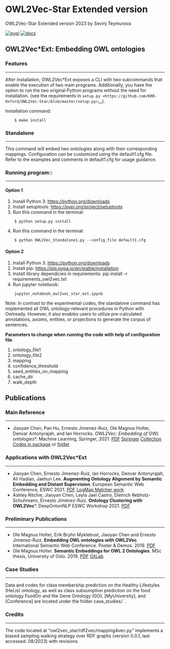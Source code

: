 # OWL2Vec-Star Extended version 


OWL2Vec-Star Extended version 2023 by Sevinj Teymurova


[![pypi](https://img.shields.io/pypi/v/owl2vec-star.svg)](https://pypi.python.org/pypi/owl2vec-star)
[![docs](https://readthedocs.org/projects/owl2vec-star/badge/?version=latest)](https://owl2vec-star.readthedocs.io/en/latest/?version=latest)


## **OWL2Vec*Ext: Embedding OWL ontologies**


### Features
--------

After installation, OWL2Vec*Ext exposes a CLI with two subcommands that enable the execution of two main programs. Additionally, you have the option to run the two original Python programs without the need for installation. (see the requirements in `setup.py <https://github.com/KRR-Oxford/OWL2Vec-Star/blob/master/setup.py>`__).

Installation command:
```
    $ make install
```
### Standalone
------------

This command will embed two ontologies along with their corresponding mappings. Configuration can be customized using the default1.cfg file. Refer to the examples and comments in default1.cfg for usage guidance.


### Running program::
------------

#### Option 1

1. Install Python 3: https://python.org/downloads
2. Install setuptools: https://pypi.org/project/setuptools
3. Run this command in the terminal: 
```
    $ python setup.py install
```

4. Run this command in the terminal:
```
    $ python OWL2Vec_Standalone1.py --config_file default1.cfg
```

#### Option 2

1. Install Python 3: https://python.org/downloads
2. Install pip: https://pip.pypa.io/en/stable/installation
3. Install library dependicies in requirements: pip install -r requirements_owl2vec.txt
4. Run jupyter notebook: 
``` 
    jupyter_notebook_owl2vec_star_ext.ipynb 
```

Note: In contrast to the experimental codes, the standalone command has implemented all OWL ontology-relevant procedures in Python with Owlready. However, it also enables users to utilize pre-calculated annotations, axioms, entities, or projections to generate the corpus of sentences. 

**Parameters to change when running the code with help of configuration file**
1. ontology_file1 
2. ontology_file2 
3. mapping
4. confidence_threshold
5. seed_entities_on_mapping
6. cache_dir
7. walk_depth



## Publications


### Main Reference
------------


- Jiaoyan Chen, Pan Hu, Ernesto Jimenez-Ruiz, Ole Magnus Holter, Denvar Antonyrajah, and Ian Horrocks. **OWL2Vec*: Embedding of OWL ontologies**. Machine Learning, Springer, 2021. [PDF](https://arxiv.org/abs/2009.14654) [Springer](https://rdcu.be/cmIMh) [Collection](https://link.springer.com/journal/10994/topicalCollection/AC_f13088dda1f43d317c5acbfdf9439a31) [Codes in package](https://github.com/KRR-Oxford/OWL2Vec-Star/releases/tag/OWL2Vec-Star-ML-2021-Journal) or [folder](https://github.com/KRR-Oxford/OWL2Vec-Star/tree/master/case_studies)



### Applications with OWL2Vec*Ext
------------

- Jiaoyan Chen, Ernesto Jimenez-Ruiz, Ian Horrocks, Denvar Antonyrajah, Ali Hadian, Jaehun Lee. **Augmenting Ontology Alignment by Semantic Embedding and Distant Supervision**. European Semantic Web Conference, ESWC 2021. [PDF](https://openaccess.city.ac.uk/id/eprint/25810/1/ESWC2021_ontology_alignment_LogMap_ML.pdf) [LogMap Matcher work](https://github.com/ernestojimenezruiz/logmap-matcher/)
- Ashley Ritchie, Jiaoyan Chen, Leyla Jael Castro, Dietrich Rebholz-Schuhmann, Ernesto Jiménez-Ruiz. **Ontology Clustering with OWL2Vec***. DeepOntonNLP ESWC Workshop 2021. [PDF](https://openaccess.city.ac.uk/id/eprint/25933/1/OntologyClusteringOWL2Vec_DeepOntoNLP2021.pdf)



### Preliminary Publications
------------

- Ole Magnus Holter, Erik Bryhn Myklebust, Jiaoyan Chen and Ernesto Jimenez-Ruiz. **Embedding OWL ontologies with OWL2Vec**. International Semantic Web Conference. Poster & Demos. 2019. [PDF](https://www.cs.ox.ac.uk/isg/TR/OWL2vec_iswc2019_poster.pdf)
- Ole Magnus Holter. **Semantic Embeddings for OWL 2 Ontologies**. MSc thesis, University of Oslo. 2019. [PDF](https://www.duo.uio.no/bitstream/handle/10852/69078/thesis_ole_magnus_holter.pdf) [GitLab](https://gitlab.com/oholter/owl2vec)



### Case Studies
------------
Data and codes for class membership prediction on the Healthy Lifestyles (HeLis) ontology, as well as class subsumption prediction on the food ontology FoodOn and the Gene Ontology (GO), [MyUniversity], and [Conference] are located under the folder case_studies/.`.


### Credits
-------
The code located at "owl2vec_star/rdf2vec/mapping4vec.py" implements a biased sampling walking strategy over RDF graphs (version 0.0.1, last accessed: 08/2023) with revisions.

